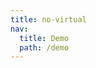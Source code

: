 ```yaml
---
title: no-virtual
nav:
  title: Demo
  path: /demo
---
```


<code src="../../examples/no-virtual.tsx"></code>
